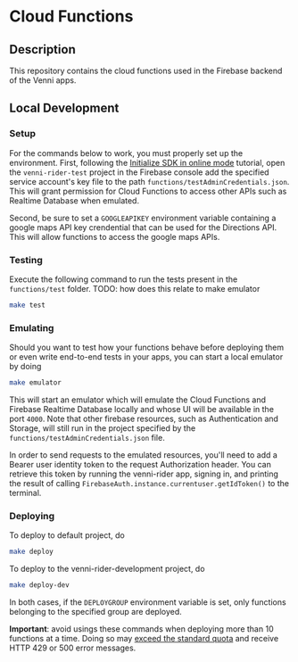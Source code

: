 # Cloud Functions

## Description

This repository contains the cloud functions used in the Firebase backend of the Venni apps.

## Local Development

### Setup

For the commands below to work, you must properly set up the environment. First, following the [Initialize SDK in online mode](https://firebase.google.com/docs/functions/unit-testing?authuser=1) tutorial, open the `venni-rider-test` project in the Firebase console add the specified service account's key file to the path `functions/testAdminCredentials.json`. This will grant permission for Cloud Functions to access other APIs such as Realtime Database when emulated.

Second, be sure to set a `GOOGLEAPIKEY` environment variable containing a google maps API key crendential that can be used for the Directions API. This will allow functions to access the google maps APIs.

### Testing

Execute the following command to run the tests present in the `functions/test` folder.
TODO: how does this relate to make emulator

```bash
make test
```

### Emulating

Should you want to test how your functions behave before deploying them or even write end-to-end tests in your apps, you can start a local emulator by doing

```bash
make emulator
```

This will start an emulator which will emulate the Cloud Functions and Firebase Realtime Database locally and whose UI will be available in the port `4000`. Note that other firebase resources, such as Authentication and Storage, will still run in the project specified by the `functions/testAdminCredentials.json` file.

In order to send requests to the emulated resources, you'll need to add a Bearer user identity token to the request Authorization header. You can retrieve this token by running the venni-rider app, signing in, and printing the result of calling `FirebaseAuth.instance.currentuser.getIdToken()` to the terminal.

### Deploying

To deploy to default project, do

```bash
make deploy
```

To deploy to the venni-rider-development project, do

```bash
make deploy-dev
```

In both cases, if the `DEPLOYGROUP` environment variable is set, only functions belonging to the specified group are deployed.

**Important**: avoid usings these commands when deploying more than 10 functions at a time. Doing so may [exceed the standard quota](https://firebase.google.com/docs/functions/manage-functions) and receive HTTP 429 or 500 error messages.
